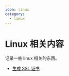 ```yaml
---
icon: linux
category:
  - linux
---
```


# Linux 相关内容

记录一些 linux 相关的东西。

- [生成 SSL 证书](./certs.md)
